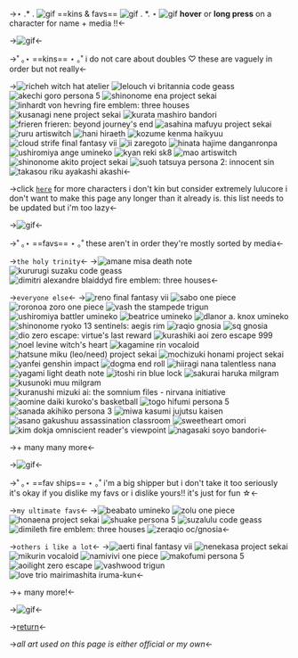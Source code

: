 ->⋆ .\* .  ![gif](https://pixels.crd.co/assets/images/gallery03/a56d4efc.gif?v=379361a4) ==kins & favs== ![gif](https://pixels.crd.co/assets/images/gallery30/546f6f86.gif?v=379361a4) . \*. ⋆
![gif](https://tomomi.neocities.org/divider/div57.gif)
**hover** or **long press** on a character for name + media !!<-

->![gif](https://tomomi.neocities.org/divider/div73.gif)<-

->˚ ｡⋆ ==kins== ⋆ ｡˚
i do not care about doubles ♡
these are vaguely in order but not really<-

->![richeh
witch hat atelier](https://i.imgur.com/539dThD.png) ![lelouch vi britannia
code geass](https://i.imgur.com/4OaQcf3.png) ![akechi goro
persona 5](https://i.imgur.com/Pxy9Owk.png) ![shinonome ena
project sekai](https://i.imgur.com/80fFpu8.png)
![linhardt von hevring
fire emblem: three houses](https://i.imgur.com/bSIHMQ1.png) ![kusanagi nene
project sekai](https://i.imgur.com/avVYSrE.png) ![kurata mashiro
bandori](https://i.imgur.com/iN9qh2J.png) ![frieren
frieren: beyond journey's end](https://i.imgur.com/Udy2wDF.png)
![asahina mafuyu
project sekai](https://i.imgur.com/z1gRANW.png) ![ruru
artiswitch](https://i.imgur.com/eN2Tbg3.png) ![hani
hiraeth](https://i.imgur.com/9LaAmlG.png) ![kozume kenma
haikyuu](https://i.imgur.com/PNkcuVv.png)
![cloud strife
final fantasy vii](https://i.imgur.com/2Wj14ci.png) ![ii
zaregoto](https://i.imgur.com/MoIeObM.png) ![hinata hajime
danganronpa](https://i.imgur.com/pL51Qpz.png) ![ushiromiya ange
umineko](https://i.imgur.com/xvOQhVC.png)
![kyan reki
sk8](https://i.imgur.com/5VXMvQ6.png) ![mao
artiswitch](https://i.imgur.com/nkIIK1w.png) ![shinonome akito 
project sekai](https://i.imgur.com/oPkeN7I.png)
![suoh tatsuya
persona 2: innocent sin](https://i.imgur.com/cJ7MohS.png) ![takasou riku
ayakashi akashi](https://i.imgur.com/NjwNGia.png)<-

->click [`here`](https://rentry.org/lulucores) for more characters i don't kin but consider extremely lulucore i don't want to make this page any longer than it already is. this list needs to be updated but i'm too lazy<-

->![gif](https://tomomi.neocities.org/divider/div73.gif)<-

->˚ ｡⋆ ==favs== ⋆ ｡˚
these aren't in order they're mostly sorted by media<-

->`the holy trinity`<-
->![amane misa
death note](https://i.imgur.com/RvXoKAu.png) ![kururugi suzaku
code geass](https://i.imgur.com/ScdseGA.png) ![dimitri alexandre blaiddyd
fire emblem: three houses](https://i.imgur.com/eg7nWVz.png)<-

->`everyone else`<-
->![reno
final fantasy vii](https://i.imgur.com/NRa1Z4F.png) ![sabo
one piece](https://i.imgur.com/vo9SUiT.jpg) ![roronoa zoro
one piece](https://i.imgur.com/fpydced.jpg) ![vash the stampede
trigun](https://i.imgur.com/5BYQ2iS.png)
![ushiromiya battler
umineko](https://i.imgur.com/xRzfrJi.jpg) ![beatrice
umineko](https://i.imgur.com/2uNfXfJ.jpg) ![dlanor a. knox
umineko](https://i.imgur.com/93kq34g.jpg) ![shinonome ryoko
13 sentinels: aegis rim](https://i.imgur.com/82xNhtX.jpg)
![raqio
gnosia](https://i.imgur.com/6jnQjSX.jpg) ![sq
gnosia](https://i.imgur.com/7vcFm39.jpg) ![dio
zero escape: virtue's last reward](https://i.imgur.com/E6Q3lab.png) ![kurashiki aoi
zero escape 999](https://i.imgur.com/4kxw6lw.png) 
![noel levine
witch's heart](https://i.imgur.com/UPinvZq.png) ![kagamine rin
vocaloid](https://i.imgur.com/29E7Ao8.png) ![hatsune miku (leo/need)
project sekai](https://i.imgur.com/Uti9hoB.png) ![mochizuki honami
project sekai](https://i.imgur.com/lJ8PEQ5.png) 
![yanfei
genshin impact](https://i.imgur.com/MWnUERr.png) ![dogma
end roll](https://i.imgur.com/8bA4n6Z.png) ![hiiragi nana
talentless nana](https://i.imgur.com/MfN1ED8.png) ![yagami light
death note](https://i.imgur.com/Q6UiO2r.png)
![itoshi rin
blue lock](https://i.imgur.com/egjoPNr.jpg) ![sakurai haruka
milgram](https://i.imgur.com/fRCC9Uc.png) ![kusunoki muu
milgram](https://i.imgur.com/JC6EptB.png) ![kuranushi mizuki
ai: the somnium files - nirvana initiative](https://i.imgur.com/H03HC0u.png)
![aomine daiki
kuroko's basketball](https://i.imgur.com/sQGqQiG.png) ![togo hifumi
persona 5](https://i.imgur.com/lqZhXpc.png) ![sanada akihiko
persona 3](https://i.imgur.com/iTnOTLi.png) ![miwa kasumi
jujutsu kaisen](https://i.imgur.com/bVppBDl.png)
![asano gakushuu
assassination classroom](https://i.imgur.com/OdGFKLg.png) ![sweetheart
omori](https://i.imgur.com/xD8x5cJ.png) ![kim dokja
omniscient reader's viewpoint](https://i.imgur.com/vSmMHyh.jpg) ![nagasaki soyo
bandori](https://i.imgur.com/LqMb7ln.jpg)<-

->+ many many more<-

->![gif](https://tomomi.neocities.org/divider/div73.gif)<-

->˚ ｡⋆ ==fav ships== ⋆ ｡˚
i'm a big shipper but i don't take it too seriously it's okay if you dislike my favs or i dislike yours!! it's just for fun ☆<-

->`my ultimate favs`<-
->![beabato
umineko](https://i.imgur.com/RPymGXe.png) ![zolu
one piece](https://i.imgur.com/itLsZtz.png) ![honaena
project sekai](https://i.imgur.com/ilBJXqa.png) ![shuake
persona 5](https://i.imgur.com/ZUy9mRi.png)
![suzalulu
code geass](https://i.imgur.com/MZa554R.png) ![dimileth
fire emblem: three houses](https://i.imgur.com/TSrApWK.png) ![zeraqio
oc/gnosia](https://i.imgur.com/l8rQYDS.jpg)<-

->`others i like a lot`<-
->![aerti
final fantasy vii](https://i.imgur.com/zVohaY0.jpg) ![nenekasa
project sekai](https://i.imgur.com/hVYeqiO.png) ![mikurin
vocaloid](https://i.imgur.com/0dwSuOy.png) ![namivivi
one piece](https://i.imgur.com/CglUcc7.jpg)
![makofumi
persona 5](https://i.imgur.com/YGiUmWN.png) ![aoilight
zero escape](https://i.imgur.com/KpwzkAG.jpg) ![vashwood
trigun](https://i.imgur.com/9CqjSJh.png) ![love trio
mairimashita iruma-kun](https://i.imgur.com/5c4Gs0y.jpg)<-

->+ many more!<-

->![gif](https://tomomi.neocities.org/divider/div73.gif)<-

->[return](https://rentry.org/zolu)<-

->*all art used on this page is either official or my own*<-
